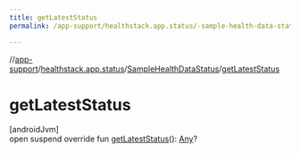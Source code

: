 ```yaml
---
title: getLatestStatus
permalink: /app-support/healthstack.app.status/-sample-health-data-status/get-latest-status.html

---
```

//[app-support](../../../index.html)/[healthstack.app.status](../index.html)/[SampleHealthDataStatus](index.html)/[getLatestStatus](get-latest-status.html)



# getLatestStatus



[androidJvm]\
open suspend override fun [getLatestStatus](get-latest-status.html)(): [Any](https://kotlinlang.org/api/latest/jvm/stdlib/kotlin/-any/index.html)?




